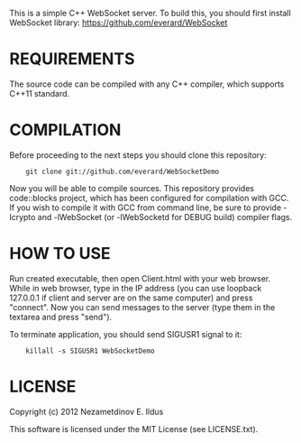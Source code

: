 This is a simple C++ WebSocket server. To build this, you should first install WebSocket library: https://github.com/everard/WebSocket

REQUIREMENTS
============
The source code can be compiled with any C++ compiler, which supports C++11 standard.

COMPILATION
===========
Before proceeding to the next steps you should clone this repository:

        git clone git://github.com/everard/WebSocketDemo

Now you will be able to compile sources. This repository provides code::blocks project, which has been configured for compilation with GCC.
If you wish to compile it with GCC from command line, be sure to provide -lcrypto and -lWebSocket (or -lWebSocketd for DEBUG build) compiler flags.

HOW TO USE
==========
Run created executable, then open Client.html with your web browser.
While in web browser, type in the IP address (you can use loopback 127.0.0.1 if client and server are on the same computer) and press "connect". Now you can send messages to the server (type them in the textarea and press "send").

To terminate application, you should send SIGUSR1 signal to it:

        killall -s SIGUSR1 WebSocketDemo

LICENSE
=======
Copyright (c) 2012 Nezametdinov E. Ildus

This software is licensed under the MIT License (see LICENSE.txt).
